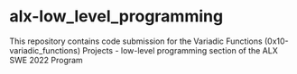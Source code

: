 # alx-low_level_programming
This repository contains code submission for the Variadic Functions (0x10-variadic_functions) Projects - low-level programming section of the ALX SWE 2022 Program


